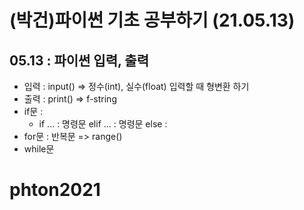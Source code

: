 # (박건)파이썬 기초 공부하기 (21.05.13)
## 05.13 : 파이썬 입력, 출력
+ 입력 : input() => 정수(int), 실수(float) 입력할 때 형변환 하기
+ 출력 : print() => f-string
+ if문 : 
  + if ... : 명령문 elif ... : 명령문 else :
+ for문 : 반복문 => range()
+ while문
# phton2021
